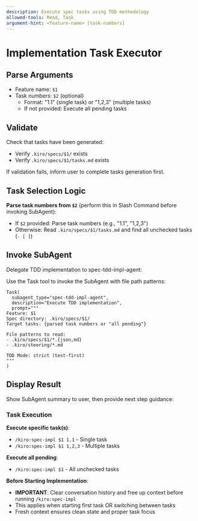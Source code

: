 ```yaml
---
description: Execute spec tasks using TDD methodology
allowed-tools: Read, Task
argument-hint: <feature-name> [task-numbers]
---
```


# Implementation Task Executor

## Parse Arguments
- Feature name: `$1`
- Task numbers: `$2` (optional)
  - Format: "1.1" (single task) or "1,2,3" (multiple tasks)
  - If not provided: Execute all pending tasks

## Validate
Check that tasks have been generated:
- Verify `.kiro/specs/$1/` exists
- Verify `.kiro/specs/$1/tasks.md` exists

If validation fails, inform user to complete tasks generation first.

## Task Selection Logic

**Parse task numbers from `$2`** (perform this in Slash Command before invoking SubAgent):
- If `$2` provided: Parse task numbers (e.g., "1.1", "1,2,3")
- Otherwise: Read `.kiro/specs/$1/tasks.md` and find all unchecked tasks (`- [ ]`)

## Invoke SubAgent

Delegate TDD implementation to spec-tdd-impl-agent:

Use the Task tool to invoke the SubAgent with file path patterns:

```
Task(
  subagent_type="spec-tdd-impl-agent",
  description="Execute TDD implementation",
  prompt="""
Feature: $1
Spec directory: .kiro/specs/$1/
Target tasks: {parsed task numbers or "all pending"}

File patterns to read:
- .kiro/specs/$1/*.{json,md}
- .kiro/steering/*.md

TDD Mode: strict (test-first)
"""
)
```

## Display Result

Show SubAgent summary to user, then provide next step guidance:

### Task Execution

**Execute specific task(s)**:
- `/kiro:spec-impl $1 1.1` - Single task
- `/kiro:spec-impl $1 1,2,3` - Multiple tasks

**Execute all pending**:
- `/kiro:spec-impl $1` - All unchecked tasks

**Before Starting Implementation**:
- **IMPORTANT**: Clear conversation history and free up context before running `/kiro:spec-impl`
- This applies when starting first task OR switching between tasks
- Fresh context ensures clean state and proper task focus
